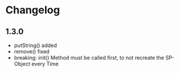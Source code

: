 # Changelog

## 1.3.0
- putString() added
- remove() fixed
- breaking: init() Method must be called first, to not recreate the SP-Object every Time 
